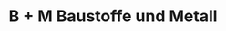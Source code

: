 ---
title: "B + M Baustoffe und Metall"
url: /gersthofen/b-m-baustoffe-und-metall/
shop: Baustoffe
---